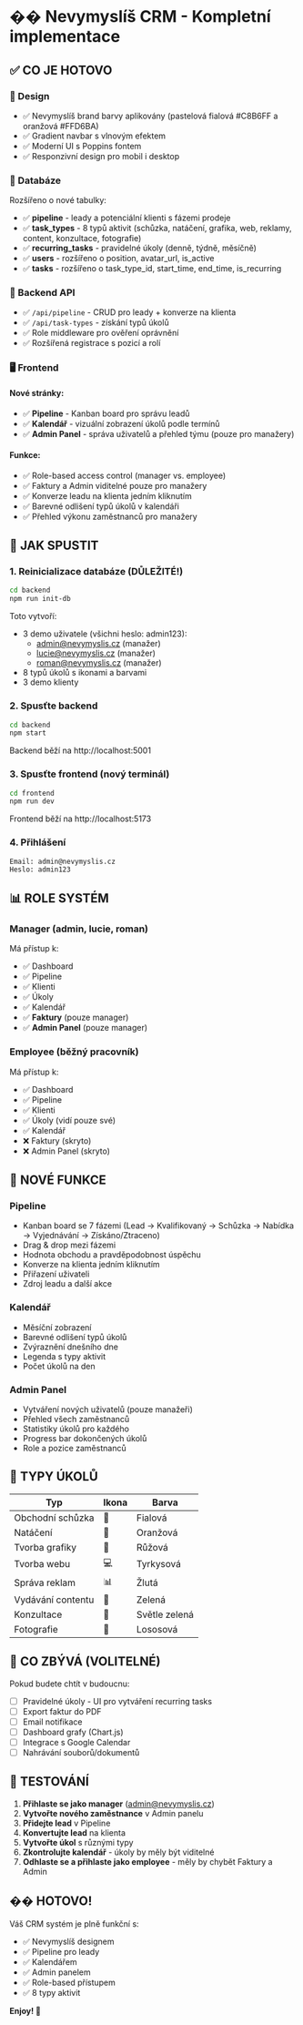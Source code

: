 # �� Nevymyslíš CRM - Kompletní implementace

## ✅ CO JE HOTOVO

### 🎨 Design
- ✅ Nevymyslíš brand barvy aplikovány (pastelová fialová #C8B6FF a oranžová #FFD6BA)
- ✅ Gradient navbar s vlnovým efektem
- ✅ Moderní UI s Poppins fontem
- ✅ Responzivní design pro mobil i desktop

### 💾 Databáze
Rozšířeno o nové tabulky:
- ✅ **pipeline** - leady a potenciální klienti s fázemi prodeje
- ✅ **task_types** - 8 typů aktivit (schůzka, natáčení, grafika, web, reklamy, content, konzultace, fotografie)
- ✅ **recurring_tasks** - pravidelné úkoly (denně, týdně, měsíčně)
- ✅ **users** - rozšířeno o position, avatar_url, is_active
- ✅ **tasks** - rozšířeno o task_type_id, start_time, end_time, is_recurring

### 🔧 Backend API
- ✅ `/api/pipeline` - CRUD pro leady + konverze na klienta
- ✅ `/api/task-types` - získání typů úkolů
- ✅ Role middleware pro ověření oprávnění
- ✅ Rozšířená registrace s pozicí a rolí

### 🖥️ Frontend
#### Nové stránky:
- ✅ **Pipeline** - Kanban board pro správu leadů
- ✅ **Kalendář** - vizuální zobrazení úkolů podle termínů
- ✅ **Admin Panel** - správa uživatelů a přehled týmu (pouze pro manažery)

#### Funkce:
- ✅ Role-based access control (manager vs. employee)
- ✅ Faktury a Admin viditelné pouze pro manažery
- ✅ Konverze leadu na klienta jedním kliknutím
- ✅ Barevné odlišení typů úkolů v kalendáři
- ✅ Přehled výkonu zaměstnanců pro manažery

## 🚀 JAK SPUSTIT

### 1. Reinicializace databáze (DŮLEŽITÉ!)
```bash
cd backend
npm run init-db
```

Toto vytvoří:
- 3 demo uživatele (všichni heslo: admin123):
  - admin@nevymyslis.cz (manažer)
  - lucie@nevymyslis.cz (manažer)
  - roman@nevymyslis.cz (manažer)
- 8 typů úkolů s ikonami a barvami
- 3 demo klienty

### 2. Spusťte backend
```bash
cd backend
npm start
```
Backend běží na http://localhost:5001

### 3. Spusťte frontend (nový terminál)
```bash
cd frontend
npm run dev
```
Frontend běží na http://localhost:5173

### 4. Přihlášení
```
Email: admin@nevymyslis.cz
Heslo: admin123
```

## 📊 ROLE SYSTÉM

### Manager (admin, lucie, roman)
Má přístup k:
- ✅ Dashboard
- ✅ Pipeline
- ✅ Klienti
- ✅ Úkoly
- ✅ Kalendář
- ✅ **Faktury** (pouze manager)
- ✅ **Admin Panel** (pouze manager)

### Employee (běžný pracovník)
Má přístup k:
- ✅ Dashboard
- ✅ Pipeline
- ✅ Klienti
- ✅ Úkoly (vidí pouze své)
- ✅ Kalendář
- ❌ Faktury (skryto)
- ❌ Admin Panel (skryto)

## 🎯 NOVÉ FUNKCE

### Pipeline
- Kanban board se 7 fázemi (Lead → Kvalifikovaný → Schůzka → Nabídka → Vyjednávání → Získáno/Ztraceno)
- Drag & drop mezi fázemi
- Hodnota obchodu a pravděpodobnost úspěchu
- Konverze na klienta jedním kliknutím
- Přiřazení uživateli
- Zdroj leadu a další akce

### Kalendář
- Měsíční zobrazení
- Barevné odlišení typů úkolů
- Zvýraznění dnešního dne
- Legenda s typy aktivit
- Počet úkolů na den

### Admin Panel
- Vytváření nových uživatelů (pouze manažeři)
- Přehled všech zaměstnanců
- Statistiky úkolů pro každého
- Progress bar dokončených úkolů
- Role a pozice zaměstnanců

## 🎨 TYPY ÚKOLŮ

| Typ | Ikona | Barva |
|-----|-------|-------|
| Obchodní schůzka | 🤝 | Fialová |
| Natáčení | 🎥 | Oranžová |
| Tvorba grafiky | 🎨 | Růžová |
| Tvorba webu | 💻 | Tyrkysová |
| Správa reklam | 📊 | Žlutá |
| Vydávání contentu | 📱 | Zelená |
| Konzultace | 💬 | Světle zelená |
| Fotografie | 📸 | Lososová |

## 🔄 CO ZBÝVÁ (VOLITELNÉ)

Pokud budete chtít v budoucnu:
- [ ] Pravidelné úkoly - UI pro vytváření recurring tasks
- [ ] Export faktur do PDF
- [ ] Email notifikace
- [ ] Dashboard grafy (Chart.js)
- [ ] Integrace s Google Calendar
- [ ] Nahrávání souborů/dokumentů

## 📝 TESTOVÁNÍ

1. **Přihlaste se jako manager** (admin@nevymyslis.cz)
2. **Vytvořte nového zaměstnance** v Admin panelu
3. **Přidejte lead** v Pipeline
4. **Konvertujte lead** na klienta
5. **Vytvořte úkol** s různými typy
6. **Zkontrolujte kalendář** - úkoly by měly být viditelné
7. **Odhlaste se a přihlaste jako employee** - měly by chybět Faktury a Admin

## �� HOTOVO!

Váš CRM systém je plně funkční s:
- ✅ Nevymyslíš designem
- ✅ Pipeline pro leady
- ✅ Kalendářem
- ✅ Admin panelem
- ✅ Role-based přístupem
- ✅ 8 typy aktivit

**Enjoy! 🚀**
